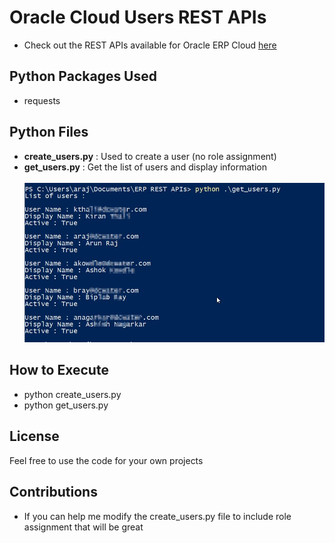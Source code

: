 # Oracle Cloud Users REST APIs
  - Check out the REST APIs available for Oracle ERP Cloud [here](https://docs.oracle.com/en/cloud/saas/applications-common/19d/farca/api-users.html)

## Python Packages Used
  - requests

## Python Files
  - **create_users.py** : Used to create a user (no role assignment)
  - **get_users.py** : Get the list of users and display information<br><br>
  ![List of Users](./img/getUsers.jpg)
  
## How to Execute
  - python create_users.py
  - python get_users.py
  
## License
Feel free to use the code for your own projects

## Contributions
  - If you can help me modify the create_users.py file to include role assignment that will be great
